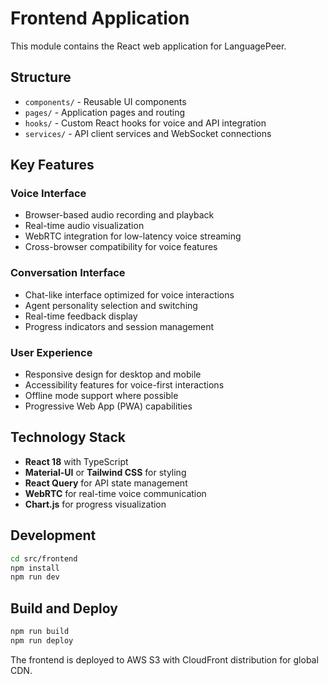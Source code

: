 # Frontend Application

This module contains the React web application for LanguagePeer.

## Structure

- `components/` - Reusable UI components
- `pages/` - Application pages and routing
- `hooks/` - Custom React hooks for voice and API integration
- `services/` - API client services and WebSocket connections

## Key Features

### Voice Interface
- Browser-based audio recording and playback
- Real-time audio visualization
- WebRTC integration for low-latency voice streaming
- Cross-browser compatibility for voice features

### Conversation Interface
- Chat-like interface optimized for voice interactions
- Agent personality selection and switching
- Real-time feedback display
- Progress indicators and session management

### User Experience
- Responsive design for desktop and mobile
- Accessibility features for voice-first interactions
- Offline mode support where possible
- Progressive Web App (PWA) capabilities

## Technology Stack

- **React 18** with TypeScript
- **Material-UI** or **Tailwind CSS** for styling
- **React Query** for API state management
- **WebRTC** for real-time voice communication
- **Chart.js** for progress visualization

## Development

```bash
cd src/frontend
npm install
npm run dev
```

## Build and Deploy

```bash
npm run build
npm run deploy
```

The frontend is deployed to AWS S3 with CloudFront distribution for global CDN.